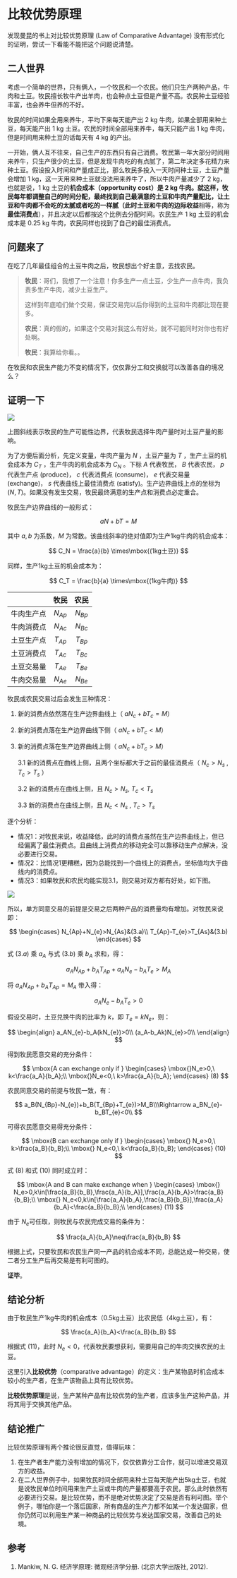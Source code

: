 # 比较优势原理

发现曼昆的书上对比较优势原理 (Law of Comparative Advantage) 没有形式化的证明，尝试一下看能不能把这个问题说清楚。

## 二人世界

考虑一个简单的世界，只有俩人，一个牧民和一个农民。他们只生产两种产品，牛肉和土豆。牧民擅长牧牛产出羊肉，也会种点土豆但是产量不高。农民种土豆经验丰富，也会养牛但养的不好。

牧民的时间如果全用来养牛，平均下来每天能产出 2 kg 牛肉，如果全部用来种土豆，每天能产出 1 kg 土豆。农民的时间全部用来养牛，每天只能产出 1 kg 牛肉，但是时间用来种土豆的话每天有 4 kg 的产出。

一开始，俩人互不往来，自己生产的东西只有自己消费。牧民第一年大部分时间用来养牛，只生产很少的土豆，但是发现牛肉吃的有点腻了，第二年决定多花精力来种土豆。假设投入时间和产量成正比，那么牧民多投入一天时间种土豆，土豆产量会增加 1 kg，这一天用来种土豆就没法用来养牛了，所以牛肉产量减少了 2 kg，也就是说，1 kg 土豆的**机会成本（opportunity cost）**是 2 kg 牛肉。就这样，牧民每年都调整自己的时间分配，最终找到自己最满意的土豆和牛肉产量配比，让土豆和牛肉都不会吃的太腻或者吃的一样腻（此时土豆和牛肉的**边际收益**相等，称为**最佳消费点**），并且决定以后都按这个比例去分配时间。农民生产 1 kg 土豆的机会成本是 0.25 kg 牛肉，农民同样也找到了自己的最佳消费点。

## 问题来了

在吃了几年最佳组合的土豆牛肉之后，牧民想出个好主意，去找农民。

> **牧民**：哥们，我想了一个注意！你多生产一点土豆，少生产一点牛肉，我负责多生产牛肉，减少土豆生产。
>
> 这样到年底咱们做个交易，保证交易完以后你得到的土豆和牛肉都比现在要多。
>
> **农民**：真的假的，如果这个交易对我这么有好处，就不可能同时对你也有好处啊。
>
> **牧民**：我算给你看。。

在牧民和农民生产能力不变的情况下，仅仅靠分工和交换就可以改善各自的境况么？

## 证明一下

![](绘图1.jpg)


上图斜线表示牧民的生产可能性边界，代表牧民选择牛肉产量时对土豆产量的影响。

为了方便后面分析，先定义变量，牛肉产量为 $N$ ，土豆产量为 $T$ ，生产土豆的机会成本为 $C_T$ ，生产牛肉的机会成本为 $C_N$ 。下标 $A$ 代表牧民， $B$ 代表农民， $p$ 代表生产点 (produce)， $c$ 代表消费点 (consume)， $e$ 代表交易量 (exchange)， $s$ 代表曲线上最佳消费点 (satisfy)。生产边界曲线上点的坐标为 $(N,T)$。如果没有发生交易，牧民最终满意的生产点和消费点必定重合。

牧民生产边界曲线的一般形式：

$$
aN+bT=M
$$

其中 $a,b$ 为系数，$M$ 为常数。该曲线斜率的绝对值即为生产1kg牛肉的机会成本：

$$
C_N = \frac{a}{b} \times\mbox{(1kg土豆)}
$$

同样，生产1kg土豆的机会成本为：

$$
C_T = \frac{b}{a} \times\mbox{(1kg牛肉)}
$$


|            | 牧民     | 农民 |
| :--------: | :------: | :--: |
| 牛肉生产点 | $N_{Ap}$ |    $N_{Bp}$  |
| 牛肉消费点 | $N_{Ac}$ |   $N_{Bc}$    |
| 土豆生产点 | $T_{Ap}$ |     $T_{Bp}$   |
| 土豆消费点 | $T_{Ac}$ |   $T_{Bc}$   |
| 土豆交易量 | $T_{Ae}$ |  $T_{Be}$    |
| 牛肉交易量 | $N_{Ae}$ |    $N_{Be}$  |

牧民或农民交易过后会发生三种情况：

1. 新的消费点依然落在生产边界曲线上（ $aN_{c}+bT_{c}=M​$ ）

2. 新的消费点落在生产边界曲线下侧（ $aN_{c}+bT_{c}<M​$ ）

3. 新的消费点落在生产边界曲线上侧（ $aN_{c}+bT_{c}>M​$ ）

   3.1 新的消费点在曲线上侧，且两个坐标都大于之前的最佳消费点（ $N_c>N_s$ , $T_c>T_s$ ）

   3.2 新的消费点在曲线上侧，且 $N_c>N_s​$ , $T_c<T_s​$

   3.3 新的消费点在曲线上侧，且 $N_c<N_s$ , $T_c>T_s​$

逐个分析：

- 情况1：对牧民来说，收益降低，此时的消费点虽然在生产边界曲线上，但已经偏离了最佳消费点。且曲线上消费点的移动完全可以靠移动生产点解决，没必要进行交易。
- 情况2：比情况1更糟糕，因为总能找到一个曲线上的消费点，坐标值均大于曲线内的消费点。
- 情况3：如果牧民和农民均能实现3.1，则交易对双方都有好处，如下图。

![](绘图2.jpg)

所以，单方同意交易的前提是交易之后两种产品的消费量均有增加。对牧民来说即：

$$
\begin{cases}
N_{Ap}+N_{e}>N_{As}&(3.a)\\
T_{Ap}-T_{e}>T_{As}&(3.b)
\end{cases}
$$

式 $(3.a)$ 乘 $a_A$ 与式 $(3.b)$ 乘 $b_A$ 求和，得：

$$
a_AN_{Ap}+b_AT_{Ap}+a_AN_{e}-b_AT_{e}>M_A
$$

将 $a_AN_{Ap}+b_AT_{Ap}=M_A$ 带入得：

$$
a_AN_{e}-b_AT_{e}>0
$$

假设交易时，土豆兑换牛肉的比率为 $k​$，即 $T_e=kN_e​$，则：

$$
\begin{align}
a_AN_{e}-b_A(kN_{e})>0\\
(a_A-b_Ak)N_{e}>0\\
\end{align}
$$

得到牧民愿意交易的充分条件：

$$
\mbox{A can exchange only if }
\begin{cases}
\mbox{}N_e>0,\ k<\frac{a_A}{b_A};\\
\mbox{}N_e<0,\ k>\frac{a_A}{b_A};
\end{cases} (8)
$$

农民同意交易的前提与牧民一致，有：

$$
a_B(N_{Bp}-N_{e})+b_B(T_{Bp}+T_{e})>M_B\\\Rightarrow
a_BN_{e}-b_BT_{e}<0\\
$$

可得农民愿意交易得充分条件：

$$
\mbox{B can exchange only if }
\begin{cases}
\mbox{} N_e>0,\ k>\frac{a_B}{b_B};\\
\mbox{} N_e<0,\ k<\frac{a_B}{b_B};
\end{cases} (10)
$$

式 $(8)​$ 和式 $(10)​$ 同时成立时：

$$
\mbox{A and B can make exchange when }
\begin{cases}
\mbox{} N_e>0,k\in[\frac{a_B}{b_B},\frac{a_A}{b_A}],\frac{a_A}{b_A}>\frac{a_B}{b_B};\\
\mbox{} N_e<0,k\in[\frac{a_A}{b_A},\frac{a_B}{b_B}],\frac{a_A}{b_A}<\frac{a_B}{b_B};\\
\end{cases} (11)
$$

由于 $N_e​$ 可任取，则牧民与农民完成交易的条件为：

$$
\frac{a_A}{b_A}\neq\frac{a_B}{b_B}
$$

根据上式，只要牧民和农民生产同一产品的机会成本不同，总能达成一种交易，使二者分工生产后再交易是有利可图的。

**证毕**。

## 结论分析

由于牧民生产1kg牛肉的机会成本（0.5kg土豆）比农民低（4kg土豆），有：

$$
\frac{a_A}{b_A}<\frac{a_B}{b_B}
$$

根据式 $(11)$，此时 $N_e<0$，代表牧民要想获利，需要用自己的牛肉交换农民的土豆。

这里引入**比较优势**（comparative advantage）的定义：生产某物品时机会成本较小的生产者，在生产该物品上具有比较优势。

**比较优势原理**是说，生产某种产品有比较优势的生产者，应该多生产这种产品，并将其用于交换其他产品。

## 结论推广

比较优势原理有两个推论很反直觉，值得玩味：

1. 在生产者生产能力没有增加的情况下，仅仅依靠分工合作，就可以增进交易双方的收益。
2. 在二人世界例子中，如果牧民时间全部用来种土豆每天能产出5kg土豆，也就是说牧民单位时间用来生产土豆或牛肉的产量都要高于农民，那么此时依然有必要进行交易。是比较优势，而不是绝对优势决定了交易是否有利可图。举个例子，哪怕你是一个落后国家，所有商品的生产力都不如某一个发达国家，但你仍然可以利用生产某一种商品的比较优势与发达国家交易，改善自己的处境。

## 参考

1. Mankiw, N. G. 经济学原理: 微观经济学分册. (北京大学出版社, 2012).
